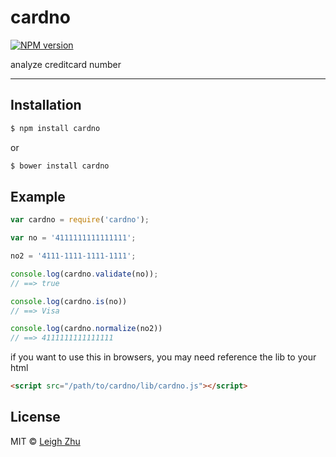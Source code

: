 # cardno
[![NPM version](https://img.shields.io/npm/v/cardno.svg?style=flat)](https://www.npmjs.org/package/cardno)

analyze creditcard number

------

## Installation

```bash
$ npm install cardno
```

or

```bash
$ bower install cardno
```

## Example

```js
var cardno = require('cardno');

var no = '4111111111111111';

no2 = '4111-1111-1111-1111';

console.log(cardno.validate(no));
// ==> true

console.log(cardno.is(no))
// ==> Visa

console.log(cardno.normalize(no2))
// ==> 4111111111111111
```

if you want to use this in browsers, you may need reference the lib to your html

```html
<script src="/path/to/cardno/lib/cardno.js"></script>
```

## License

MIT © [Leigh Zhu](#)
